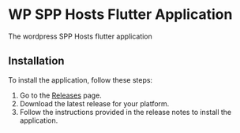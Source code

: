# WP SPP Hosts Flutter Application

The wordpress SPP Hosts flutter application


## Installation

To install the application, follow these steps:

1. Go to the [Releases](https://github.com/AbdoPrDZ/WP-SPP-APP/releases) page.
2. Download the latest release for your platform.
3. Follow the instructions provided in the release notes to install the application.
